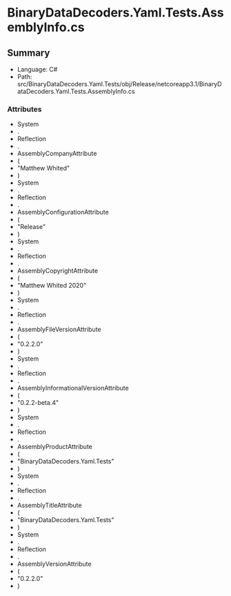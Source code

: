 ﻿# BinaryDataDecoders.Yaml.Tests.AssemblyInfo.cs

## Summary

* Language: C#
* Path: src/BinaryDataDecoders.Yaml.Tests/obj/Release/netcoreapp3.1/BinaryDataDecoders.Yaml.Tests.AssemblyInfo.cs

### Attributes

 - System
 - .
 - Reflection
 - .
 - AssemblyCompanyAttribute
 - (
 - "Matthew Whited"
 - )
 - System
 - .
 - Reflection
 - .
 - AssemblyConfigurationAttribute
 - (
 - "Release"
 - )
 - System
 - .
 - Reflection
 - .
 - AssemblyCopyrightAttribute
 - (
 - "Matthew Whited 2020"
 - )
 - System
 - .
 - Reflection
 - .
 - AssemblyFileVersionAttribute
 - (
 - "0.2.2.0"
 - )
 - System
 - .
 - Reflection
 - .
 - AssemblyInformationalVersionAttribute
 - (
 - "0.2.2-beta.4"
 - )
 - System
 - .
 - Reflection
 - .
 - AssemblyProductAttribute
 - (
 - "BinaryDataDecoders.Yaml.Tests"
 - )
 - System
 - .
 - Reflection
 - .
 - AssemblyTitleAttribute
 - (
 - "BinaryDataDecoders.Yaml.Tests"
 - )
 - System
 - .
 - Reflection
 - .
 - AssemblyVersionAttribute
 - (
 - "0.2.2.0"
 - )

